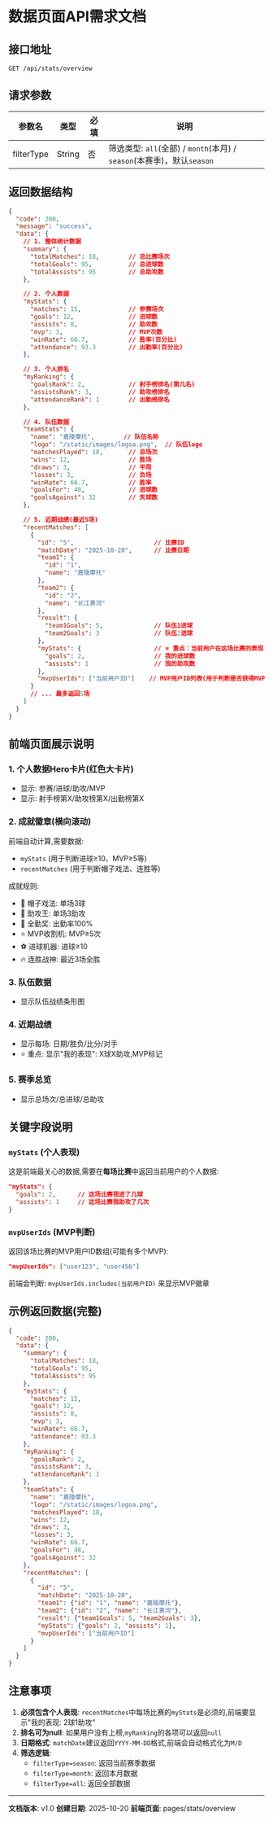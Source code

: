 # 数据页面API需求文档

## 接口地址
`GET /api/stats/overview`

## 请求参数
| 参数名 | 类型 | 必填 | 说明 |
|--------|------|------|------|
| filterType | String | 否 | 筛选类型: `all`(全部) / `month`(本月) / `season`(本赛季)，默认`season` |

## 返回数据结构

```json
{
  "code": 200,
  "message": "success",
  "data": {
    // 1. 整体统计数据
    "summary": {
      "totalMatches": 18,        // 总比赛场次
      "totalGoals": 95,          // 总进球数
      "totalAssists": 95         // 总助攻数
    },

    // 2. 个人数据
    "myStats": {
      "matches": 15,             // 参赛场次
      "goals": 12,               // 进球数
      "assists": 8,              // 助攻数
      "mvp": 3,                  // MVP次数
      "winRate": 66.7,           // 胜率(百分比)
      "attendance": 93.3         // 出勤率(百分比)
    },

    // 3. 个人排名
    "myRanking": {
      "goalsRank": 2,            // 射手榜排名(第几名)
      "assistsRank": 3,          // 助攻榜排名
      "attendanceRank": 1        // 出勤榜排名
    },

    // 4. 队伍数据
    "teamStats": {
      "name": "嘉陵摩托",        // 队伍名称
      "logo": "/static/images/logoa.png",  // 队伍logo
      "matchesPlayed": 18,       // 总场次
      "wins": 12,                // 胜场
      "draws": 3,                // 平局
      "losses": 3,               // 负场
      "winRate": 66.7,           // 胜率
      "goalsFor": 48,            // 进球数
      "goalsAgainst": 32         // 失球数
    },

    // 5. 近期战绩(最近5场)
    "recentMatches": [
      {
        "id": "5",                      // 比赛ID
        "matchDate": "2025-10-20",      // 比赛日期
        "team1": {
          "id": "1",
          "name": "嘉陵摩托"
        },
        "team2": {
          "id": "2",
          "name": "长江黄河"
        },
        "result": {
          "team1Goals": 5,              // 队伍1进球
          "team2Goals": 3               // 队伍2进球
        },
        "myStats": {                    // ⭐ 重点：当前用户在这场比赛的表现
          "goals": 2,                   // 我的进球数
          "assists": 1                  // 我的助攻数
        },
        "mvpUserIds": ["当前用户ID"]    // MVP用户ID列表(用于判断是否获得MVP)
      }
      // ... 最多返回5场
    ]
  }
}
```

## 前端页面展示说明

### 1. 个人数据Hero卡片(红色大卡片)
- 显示: 参赛/进球/助攻/MVP
- 显示: 射手榜第X/助攻榜第X/出勤榜第X

### 2. 成就徽章(横向滚动)
前端自动计算,需要数据:
- `myStats` (用于判断进球≥10、MVP≥5等)
- `recentMatches` (用于判断帽子戏法、连胜等)

成就规则:
- 🎩 帽子戏法: 单场3球
- 🎯 助攻王: 单场3助攻
- 📅 全勤奖: 出勤率100%
- ⭐ MVP收割机: MVP≥5次
- ⚽ 进球机器: 进球≥10
- 🔥 连胜战神: 最近3场全胜

### 3. 队伍数据
- 显示队伍战绩条形图

### 4. 近期战绩
- 显示每场: 日期/胜负/比分/对手
- ⭐ 重点: 显示"我的表现": X球X助攻,MVP标记

### 5. 赛季总览
- 显示总场次/总进球/总助攻

## 关键字段说明

### `myStats` (个人表现)
这是前端最关心的数据,需要在**每场比赛**中返回当前用户的个人数据:
```json
"myStats": {
  "goals": 2,      // 这场比赛我进了几球
  "assists": 1     // 这场比赛我助攻了几次
}
```

### `mvpUserIds` (MVP判断)
返回该场比赛的MVP用户ID数组(可能有多个MVP):
```json
"mvpUserIds": ["user123", "user456"]
```
前端会判断: `mvpUserIds.includes(当前用户ID)` 来显示MVP徽章

## 示例返回数据(完整)

```json
{
  "code": 200,
  "data": {
    "summary": {
      "totalMatches": 18,
      "totalGoals": 95,
      "totalAssists": 95
    },
    "myStats": {
      "matches": 15,
      "goals": 12,
      "assists": 8,
      "mvp": 3,
      "winRate": 66.7,
      "attendance": 93.3
    },
    "myRanking": {
      "goalsRank": 2,
      "assistsRank": 3,
      "attendanceRank": 1
    },
    "teamStats": {
      "name": "嘉陵摩托",
      "logo": "/static/images/logoa.png",
      "matchesPlayed": 18,
      "wins": 12,
      "draws": 3,
      "losses": 3,
      "winRate": 66.7,
      "goalsFor": 48,
      "goalsAgainst": 32
    },
    "recentMatches": [
      {
        "id": "5",
        "matchDate": "2025-10-20",
        "team1": {"id": "1", "name": "嘉陵摩托"},
        "team2": {"id": "2", "name": "长江黄河"},
        "result": {"team1Goals": 5, "team2Goals": 3},
        "myStats": {"goals": 2, "assists": 1},
        "mvpUserIds": ["当前用户ID"]
      }
    ]
  }
}
```

## 注意事项

1. **必须包含个人表现**: `recentMatches`中每场比赛的`myStats`是必须的,前端要显示"我的表现: 2球1助攻"
2. **排名可为null**: 如果用户没有上榜,`myRanking`的各项可以返回`null`
3. **日期格式**: `matchDate`建议返回`YYYY-MM-DD`格式,前端会自动格式化为`M/D`
4. **筛选逻辑**:
   - `filterType=season`: 返回当前赛季数据
   - `filterType=month`: 返回本月数据
   - `filterType=all`: 返回全部数据

---

**文档版本**: v1.0
**创建日期**: 2025-10-20
**前端页面**: pages/stats/overview

